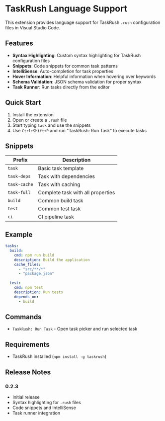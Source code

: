 # TaskRush Language Support

This extension provides language support for TaskRush `.rush` configuration files in Visual Studio Code.

## Features

- **Syntax Highlighting**: Custom syntax highlighting for TaskRush configuration files
- **Snippets**: Code snippets for common task patterns
- **IntelliSense**: Auto-completion for task properties
- **Hover Information**: Helpful information when hovering over keywords
- **Schema Validation**: JSON schema validation for proper syntax
- **Task Runner**: Run tasks directly from the editor

## Quick Start

1. Install the extension
2. Open or create a `.rush` file
3. Start typing `task` and use the snippets
4. Use `Ctrl+Shift+P` and run "TaskRush: Run Task" to execute tasks

## Snippets

| Prefix | Description |
|--------|-------------|
| `task` | Basic task template |
| `task-deps` | Task with dependencies |
| `task-cache` | Task with caching |
| `task-full` | Complete task with all properties |
| `build` | Common build task |
| `test` | Common test task |
| `ci` | CI pipeline task |

## Example

```yaml
tasks:
  build:
    cmd: npm run build
    description: Build the application
    cache_files:
      - "src/**/*"
      - "package.json"
  
  test:
    cmd: npm test
    description: Run tests
    depends_on:
      - build
```

## Commands

- `TaskRush: Run Task` - Open task picker and run selected task

## Requirements

- TaskRush installed (`npm install -g taskrush`)

## Release Notes

### 0.2.3

- Initial release
- Syntax highlighting for `.rush` files
- Code snippets and IntelliSense
- Task runner integration
